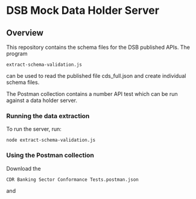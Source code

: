 # DSB Mock Data Holder Server

## Overview
This repository contains the schema files for the DSB published APIs.
The program 
```
extract-schema-validation.js 
```
can be used to read the published file cds_full.json and create individual schema files.

The Postman collection contains a number API test which can be run  against a data holder server.


### Running the data extraction
To run the server, run:

```
node extract-schema-validation.js 
```

### Using the Postman collection
Download the 
```
CDR Banking Sector Conformance Tests.postman.json
```
and 




